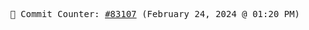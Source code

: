 <p align="center">
    <samp>
        📮 Commit Counter: <a href="https://github.com/Javascript-void0/Javascript-void0/commits/main">#83107</a> (February 24, 2024 @ 01:20 PM)
    </samp>
</p>